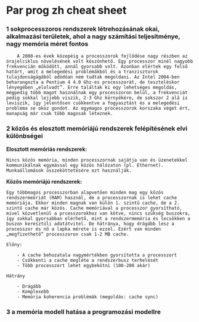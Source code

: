 # Par prog zh cheat sheet

### **1** sokprocesszoros rendszerek létrehozásának okai, alkalmazási területek, ahol a nagy számítási teljesítménye, nagy memória méret fontos

        A 2000-es évek közepéig a processzorok fejlődése nagy részben az órajelciklus növelésének volt köszönhető. Egy processzor minél nagyobb frekvencián működött, annál gyorsabb volt. Azonban elértek egy felső határt, amit a melegedési problémákból és a tranzisztorok tulajdonságágából adódóan nem tudtak megoldani. Az Intel 2004-ben beharangozta a Pentium 4 4.0 Ghz-es processzorát, de teszteléskor lényegében „elolvadt”. Erre találtak ki egy lehetséges megoldás, mégpedig több magot használnak egy processzoron belül, a frekvenciát pedig sokkal lejjebb viszik, 2-3 Ghz környékére, de sokszor 2 alá is leviszik, így jelentősen csökkentve a fogyasztást és a melegedési probléma se okoz gondot. Az egymagos processzorok korszaka véget ért, manapság már csak több magosak léteznek.
    
### **2** közös és elosztott memóriájú rendszerek felépítésének elvi különbségei

**Elosztott memóriás rendszerek:**
        
    Nincs közös memória, minden processzornak sajátja van és üzenetekkel kommunikálnak egymással egy közös hálózaton (pl. Ethernet). Munkaállomások összeköttetésére ezt használják.

**Közös memóriájú rendszerek:**

    Egy többmagos processzorban alapvetően minden mag egy közös rendszermeóriát (RAM) használ, de a processzornak is lehet cache memóriája. Ekkor minden magnak van külön 1. szintű cache, de a 2. szintű cache már közös. Cache memóriával a processzor gyorsítható, mivel közvetlenül a prcesszorokhoz van kötve, nincs szükség buszokra, így sokkal gyorsabban elérhető, mint a rendszermemória és lecsökken a buszon keresztüli adatátvitel. De hátránya, hogy drágább lesz a processzor és nő a lapka mérete is ezzel. Ezért van minden „megfizethető” processzoron csak 1-2 MB cache.

    Előny:

        - A cache behozatala nagymértékben gyorsította a processzort
        - Csökkenti a cache megléte a rendszerbusz terhelését
        - Több processzort lehet egybekötni (100-200 akár)

    Hátrány

        - Drágább
        - Komplexebb
        - Memória koherencia problémák (megoldás: cache sync)
    

### **3** a memória modell hatása a programozási modellre

    
